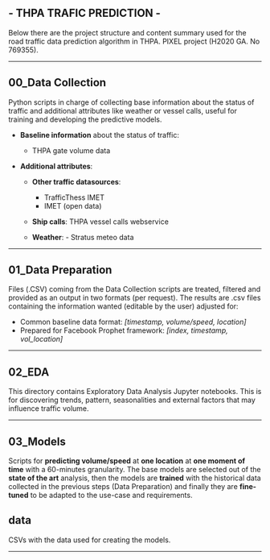 ## - THPA TRAFIC PREDICTION -

Below there are the project structure and content summary used for the road traffic data prediction algorithm in THPA. PIXEL project (H2020 GA. No 769355).

---

## 00_Data Collection
Python scripts in charge of collecting base information about the status of traffic and additional attributes like weather or vessel calls, useful for training and developing the predictive models.

- **Baseline information** about the status of traffic:

	- THPA gate volume data

- **Additional attributes**: 

	- **Other traffic datasources**:
	    - TrafficThess IMET 
	    - IMET (open data)

	-	**Ship calls**: THPA vessel calls webservice

    - **Weather**:
			- Stratus meteo data    

---

## 01_Data Preparation

Files (.CSV) coming from the Data Collection scripts are treated, filtered and provided as an output in two formats (per request). The results are .csv files containing the information wanted (editable by the user) adjusted for:

 - Common baseline data format: _[timestamp, volume/speed, location]_
 - Prepared for Facebook Prophet framework: _[index, timestamp, vol_location]_

---

## 02_EDA

This directory contains Exploratory Data Analysis Jupyter notebooks. This is for discovering trends, pattern, seasonalities and external factors that may influence traffic volume.

---

## 03_Models

Scripts for **predicting volume/speed** at **one location** at **one moment of time** with a 60-minutes granularity. The base models are selected out of the **state of the art** analysis, then the models are **trained** with the historical data collected in the previous steps (Data Preparation) and finally they are **fine-tuned** to be adapted to the use-case and requirements.

## data
CSVs with the data used for creating the models.

---
